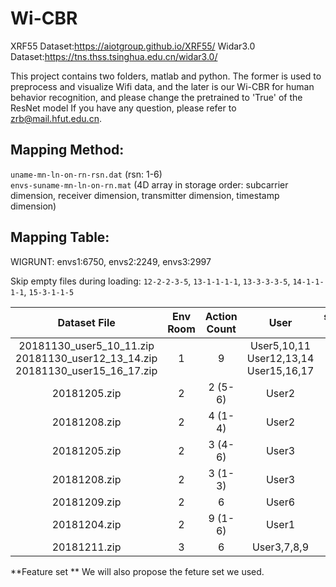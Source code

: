 # Wi-CBR
XRF55 Dataset:https://aiotgroup.github.io/XRF55/
Widar3.0 Dataset:https://tns.thss.tsinghua.edu.cn/widar3.0/

This project contains two folders, matlab and python. The former is used to preprocess and visualize Wifi data, and the later is our Wi-CBR for human behavior recognition, and please change the pretrained to 'True' of the ResNet model
If you have any question, please refer to zrb@mail.hfut.edu.cn.
## Mapping Method:

`uname-mn-ln-on-rn-rsn.dat` (rsn: 1-6)  
`envs-suname-mn-ln-on-rn.mat` (4D array in storage order: subcarrier dimension, receiver dimension, transmitter dimension, timestamp dimension)

## Mapping Table:

WIGRUNT: envs1:6750, envs2:2249, envs3:2997  

Skip empty files during loading: `12-2-2-3-5`, `13-1-1-1-1`, `13-3-3-3-5`, `14-1-1-1-1`, `15-3-1-1-5`

| Dataset File | Env Room | Action Count | User | suname ID | Data Volume |
| :----------------------------------------------------------: | :------: | :----------: | :-------------------------------------: | :--------: | :--------: |
| 20181130_user5_10_11.zip<br>20181130_user12_13_14.zip<br>20181130_user15_16_17.zip | 1 | 9 | User5,10,11<br>User12,13,14<br>User15,16,17 | 0~8 | 10125 |
| 20181205.zip | 2 | 2 (5-6) | User2 | 9 | 250 |
| 20181208.zip | 2 | 4 (1-4) | User2 | 9 | 500 |
| 20181205.zip | 2 | 3 (4-6) | User3 | 10 | 375 |
| 20181208.zip | 2 | 3 (1-3) | User3 | 10 | 375 |
| 20181209.zip | 2 | 6 | User6 | 15 | 750 |
| 20181204.zip | 2 | 9 (1-6) | User1 | 16 | 750 |
| 20181211.zip | 3 | 6 | User3,7,8,9 | 11~14 | 3000 |


**Feature set **
We will also propose the feture set we used.
